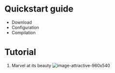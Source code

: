 # Quickstart guide
- Download
- Configuration
- Compilation

# Tutorial
1. Marvel at its beauty
![image-attractive-960x540](https://user-images.githubusercontent.com/108274354/176168063-4f48922a-d5e6-4272-a350-41ebaff63ad7.jpg)
